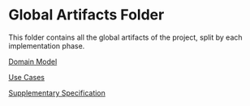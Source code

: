 # Global Artifacts Folder

This folder contains all the global artifacts of the project, split by each implementation phase.

[Domain Model](Domain_Model/lapr4-ip-domain-model-ddd.png)

[Use Cases](UCD/uc.md)

[Supplementary Specification](supplementary-specification.md)

